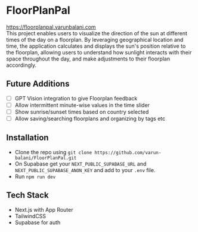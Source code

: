 # FloorPlanPal

https://floorplanpal.varunbalani.com  
This project enables users to visualize the direction of the sun at different times of the day on a floorplan. By leveraging geographical location and time, the application calculates and displays the sun's position relative to the floorplan, allowing users to understand how sunlight interacts with their space throughout the day, and make adjustments to their floorplan accordingly.

## Future Additions

-   [ ] GPT Vision integration to give Floorplan feedback
-   [ ] Allow intermittent minute-wise values in the time slider
-   [ ] Show sunrise/sunset times based on country selected
-   [ ] Allow saving/searching floorplans and organizing by tags etc

## Installation

-   Clone the repo using `git clone https://github.com/varun-balani/FloorPlanPal.git`
-   On Supabase get your `NEXT_PUBLIC_SUPABASE_URL` and `NEXT_PUBLIC_SUPABASE_ANON_KEY` and add to your `.env` file.
-   Run `npm run dev`

## Tech Stack

-   Next.js with App Router
-   TailwindCSS
-   Supabase for auth
